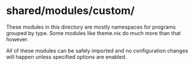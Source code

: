 # shared/modules/custom/

These modules in this directory are mostly namespaces for programs grouped by type.
Some modules like theme.nix do much more than that however.

All of these modules can be safely imported and no configuration changes will happen unless
specified options are enabled.
